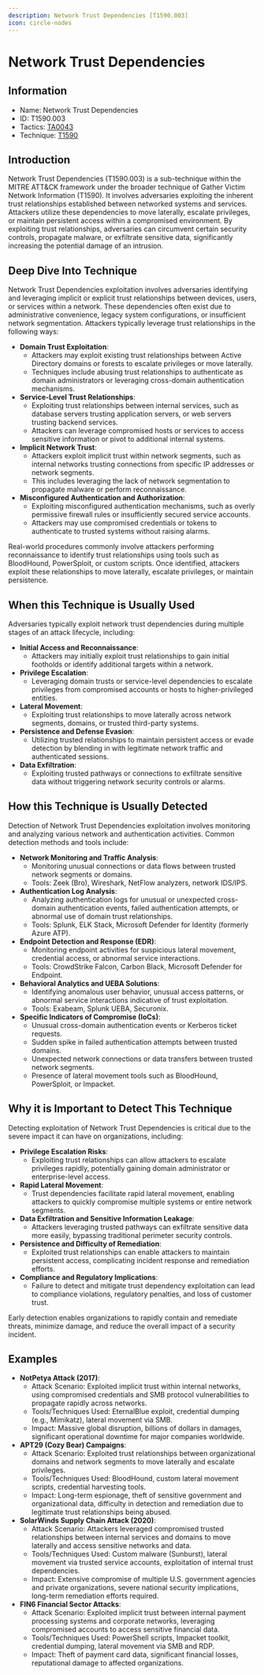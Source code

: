 ```yaml
---
description: Network Trust Dependencies [T1590.003]
icon: circle-nodes
---
```


# Network Trust Dependencies

## Information

- Name: Network Trust Dependencies
- ID: T1590.003
- Tactics: [TA0043](../TA0043/TA0043.md)
- Technique: [T1590](T1590.md)

## Introduction

Network Trust Dependencies (T1590.003) is a sub-technique within the MITRE ATT\&CK framework under the broader technique of Gather Victim Network Information (T1590). It involves adversaries exploiting the inherent trust relationships established between networked systems and services. Attackers utilize these dependencies to move laterally, escalate privileges, or maintain persistent access within a compromised environment. By exploiting trust relationships, adversaries can circumvent certain security controls, propagate malware, or exfiltrate sensitive data, significantly increasing the potential damage of an intrusion.

## Deep Dive Into Technique

Network Trust Dependencies exploitation involves adversaries identifying and leveraging implicit or explicit trust relationships between devices, users, or services within a network. These dependencies often exist due to administrative convenience, legacy system configurations, or insufficient network segmentation. Attackers typically leverage trust relationships in the following ways:

- **Domain Trust Exploitation**:
  - Attackers may exploit existing trust relationships between Active Directory domains or forests to escalate privileges or move laterally.
  - Techniques include abusing trust relationships to authenticate as domain administrators or leveraging cross-domain authentication mechanisms.
- **Service-Level Trust Relationships**:
  - Exploiting trust relationships between internal services, such as database servers trusting application servers, or web servers trusting backend services.
  - Attackers can leverage compromised hosts or services to access sensitive information or pivot to additional internal systems.
- **Implicit Network Trust**:
  - Attackers exploit implicit trust within network segments, such as internal networks trusting connections from specific IP addresses or network segments.
  - This includes leveraging the lack of network segmentation to propagate malware or perform reconnaissance.
- **Misconfigured Authentication and Authorization**:
  - Exploiting misconfigured authentication mechanisms, such as overly permissive firewall rules or insufficiently secured service accounts.
  - Attackers may use compromised credentials or tokens to authenticate to trusted systems without raising alarms.

Real-world procedures commonly involve attackers performing reconnaissance to identify trust relationships using tools such as BloodHound, PowerSploit, or custom scripts. Once identified, attackers exploit these relationships to move laterally, escalate privileges, or maintain persistence.

## When this Technique is Usually Used

Adversaries typically exploit network trust dependencies during multiple stages of an attack lifecycle, including:

- **Initial Access and Reconnaissance**:
  - Attackers may initially exploit trust relationships to gain initial footholds or identify additional targets within a network.
- **Privilege Escalation**:
  - Leveraging domain trusts or service-level dependencies to escalate privileges from compromised accounts or hosts to higher-privileged entities.
- **Lateral Movement**:
  - Exploiting trust relationships to move laterally across network segments, domains, or trusted third-party systems.
- **Persistence and Defense Evasion**:
  - Utilizing trusted relationships to maintain persistent access or evade detection by blending in with legitimate network traffic and authenticated sessions.
- **Data Exfiltration**:
  - Exploiting trusted pathways or connections to exfiltrate sensitive data without triggering network security controls or alarms.

## How this Technique is Usually Detected

Detection of Network Trust Dependencies exploitation involves monitoring and analyzing various network and authentication activities. Common detection methods and tools include:

- **Network Monitoring and Traffic Analysis**:
  - Monitoring unusual connections or data flows between trusted network segments or domains.
  - Tools: Zeek (Bro), Wireshark, NetFlow analyzers, network IDS/IPS.
- **Authentication Log Analysis**:
  - Analyzing authentication logs for unusual or unexpected cross-domain authentication events, failed authentication attempts, or abnormal use of domain trust relationships.
  - Tools: Splunk, ELK Stack, Microsoft Defender for Identity (formerly Azure ATP).
- **Endpoint Detection and Response (EDR)**:
  - Monitoring endpoint activities for suspicious lateral movement, credential access, or abnormal service interactions.
  - Tools: CrowdStrike Falcon, Carbon Black, Microsoft Defender for Endpoint.
- **Behavioral Analytics and UEBA Solutions**:
  - Identifying anomalous user behavior, unusual access patterns, or abnormal service interactions indicative of trust exploitation.
  - Tools: Exabeam, Splunk UEBA, Securonix.
- **Specific Indicators of Compromise (IoCs)**:
  - Unusual cross-domain authentication events or Kerberos ticket requests.
  - Sudden spike in failed authentication attempts between trusted domains.
  - Unexpected network connections or data transfers between trusted network segments.
  - Presence of lateral movement tools such as BloodHound, PowerSploit, or Impacket.

## Why it is Important to Detect This Technique

Detecting exploitation of Network Trust Dependencies is critical due to the severe impact it can have on organizations, including:

- **Privilege Escalation Risks**:
  - Exploiting trust relationships can allow attackers to escalate privileges rapidly, potentially gaining domain administrator or enterprise-level access.
- **Rapid Lateral Movement**:
  - Trust dependencies facilitate rapid lateral movement, enabling attackers to quickly compromise multiple systems or entire network segments.
- **Data Exfiltration and Sensitive Information Leakage**:
  - Attackers leveraging trusted pathways can exfiltrate sensitive data more easily, bypassing traditional perimeter security controls.
- **Persistence and Difficulty of Remediation**:
  - Exploited trust relationships can enable attackers to maintain persistent access, complicating incident response and remediation efforts.
- **Compliance and Regulatory Implications**:
  - Failure to detect and mitigate trust dependency exploitation can lead to compliance violations, regulatory penalties, and loss of customer trust.

Early detection enables organizations to rapidly contain and remediate threats, minimize damage, and reduce the overall impact of a security incident.

## Examples

- **NotPetya Attack (2017)**:
  - Attack Scenario: Exploited implicit trust within internal networks, using compromised credentials and SMB protocol vulnerabilities to propagate rapidly across networks.
  - Tools/Techniques Used: EternalBlue exploit, credential dumping (e.g., Mimikatz), lateral movement via SMB.
  - Impact: Massive global disruption, billions of dollars in damages, significant operational downtime for major companies worldwide.
- **APT29 (Cozy Bear) Campaigns**:
  - Attack Scenario: Exploited trust relationships between organizational domains and network segments to move laterally and escalate privileges.
  - Tools/Techniques Used: BloodHound, custom lateral movement scripts, credential harvesting tools.
  - Impact: Long-term espionage, theft of sensitive government and organizational data, difficulty in detection and remediation due to legitimate trust relationships being abused.
- **SolarWinds Supply Chain Attack (2020)**:
  - Attack Scenario: Attackers leveraged compromised trusted relationships between internal services and domains to move laterally and access sensitive networks and data.
  - Tools/Techniques Used: Custom malware (Sunburst), lateral movement via trusted service accounts, exploitation of internal trust dependencies.
  - Impact: Extensive compromise of multiple U.S. government agencies and private organizations, severe national security implications, long-term remediation efforts required.
- **FIN6 Financial Sector Attacks**:
  - Attack Scenario: Exploited implicit trust between internal payment processing systems and corporate networks, leveraging compromised accounts to access sensitive financial data.
  - Tools/Techniques Used: PowerShell scripts, Impacket toolkit, credential dumping, lateral movement via SMB and RDP.
  - Impact: Theft of payment card data, significant financial losses, reputational damage to affected organizations.
